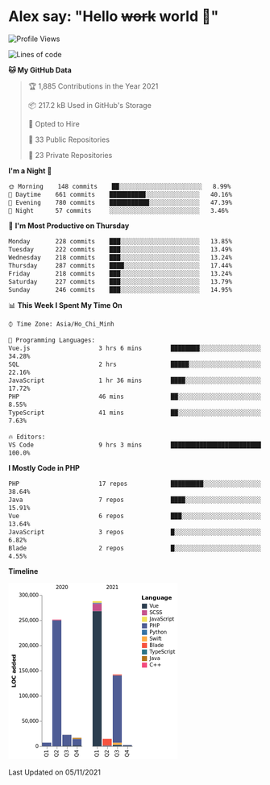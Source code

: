 # Alex say: "Hello ~~work~~ world 🐾"

<!--START_SECTION:waka-->
![Profile Views](http://img.shields.io/badge/Profile%20Views-0-blue)

![Lines of code](https://img.shields.io/badge/From%20Hello%20World%20I%27ve%20Written-746275%20lines%20of%20code-blue)

**🐱 My GitHub Data** 

> 🏆 1,885 Contributions in the Year 2021
 > 
> 📦 217.2 kB Used in GitHub's Storage 
 > 
> 💼 Opted to Hire
 > 
> 📜 33 Public Repositories 
 > 
> 🔑 23 Private Repositories  
 > 
**I'm a Night 🦉** 

```text
🌞 Morning    148 commits    ██░░░░░░░░░░░░░░░░░░░░░░░   8.99% 
🌆 Daytime    661 commits    ██████████░░░░░░░░░░░░░░░   40.16% 
🌃 Evening    780 commits    ███████████░░░░░░░░░░░░░░   47.39% 
🌙 Night      57 commits     ░░░░░░░░░░░░░░░░░░░░░░░░░   3.46%

```
📅 **I'm Most Productive on Thursday** 

```text
Monday       228 commits    ███░░░░░░░░░░░░░░░░░░░░░░   13.85% 
Tuesday      222 commits    ███░░░░░░░░░░░░░░░░░░░░░░   13.49% 
Wednesday    218 commits    ███░░░░░░░░░░░░░░░░░░░░░░   13.24% 
Thursday     287 commits    ████░░░░░░░░░░░░░░░░░░░░░   17.44% 
Friday       218 commits    ███░░░░░░░░░░░░░░░░░░░░░░   13.24% 
Saturday     227 commits    ███░░░░░░░░░░░░░░░░░░░░░░   13.79% 
Sunday       246 commits    ███░░░░░░░░░░░░░░░░░░░░░░   14.95%

```


📊 **This Week I Spent My Time On** 

```text
⌚︎ Time Zone: Asia/Ho_Chi_Minh

💬 Programming Languages: 
Vue.js                   3 hrs 6 mins        ████████░░░░░░░░░░░░░░░░░   34.28% 
SQL                      2 hrs               █████░░░░░░░░░░░░░░░░░░░░   22.16% 
JavaScript               1 hr 36 mins        ████░░░░░░░░░░░░░░░░░░░░░   17.72% 
PHP                      46 mins             ██░░░░░░░░░░░░░░░░░░░░░░░   8.55% 
TypeScript               41 mins             ██░░░░░░░░░░░░░░░░░░░░░░░   7.63%

🔥 Editors: 
VS Code                  9 hrs 3 mins        █████████████████████████   100.0%

```

**I Mostly Code in PHP** 

```text
PHP                      17 repos            █████████░░░░░░░░░░░░░░░░   38.64% 
Java                     7 repos             ████░░░░░░░░░░░░░░░░░░░░░   15.91% 
Vue                      6 repos             ███░░░░░░░░░░░░░░░░░░░░░░   13.64% 
JavaScript               3 repos             █░░░░░░░░░░░░░░░░░░░░░░░░   6.82% 
Blade                    2 repos             █░░░░░░░░░░░░░░░░░░░░░░░░   4.55%

```


**Timeline**

![Chart not found](https://raw.githubusercontent.com/alexzvn/alexzvn/main/charts/bar_graph.png) 


 Last Updated on 05/11/2021
<!--END_SECTION:waka-->
